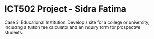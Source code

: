# ICT502 Project - Sidra Fatima

Case 5: Educational Institution:
Develop a site for a college or university, including a tuition fee calculator and an inquiry form
for prospective students.
